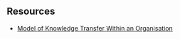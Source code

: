 
## Resources

- [Model of Knowledge Transfer Within an Organisation](https://www.jasss.org/21/2/3.html)